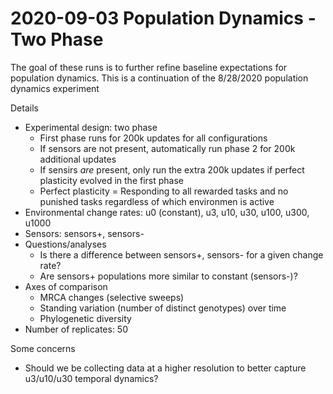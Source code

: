 # 2020-09-03 Population Dynamics - Two Phase

The goal of these runs is to further refine baseline expectations for population dynamics.
This is a continuation of the 8/28/2020 population dynamics experiment

Details

- Experimental design: two phase
    - First phase runs for 200k updates for all configurations
    - If sensors are not present, automatically run phase 2 for 200k additional updates
    - If sensirs _are_ present, only run the extra 200k updates if perfect plasticity evolved in the first phase 
    - Perfect plasticity = Responding to all rewarded tasks and no punished tasks regardless of which environmen is active
- Environmental change rates: u0 (constant), u3, u10, u30, u100, u300, u1000
- Sensors: sensors+, sensors-
- Questions/analyses
  - Is there a difference between sensors+, sensors- for a given change rate?
  - Are sensors+ populations more similar to constant (sensors-)?
- Axes of comparison
  - MRCA changes (selective sweeps)
  - Standing variation (number of distinct genotypes) over time
  - Phylogenetic diversity
- Number of replicates: 50

Some concerns

- Should we be collecting data at a higher resolution to better capture u3/u10/u30 temporal dynamics?
